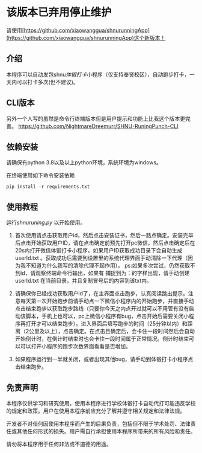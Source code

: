 # 该版本已弃用停止维护
请使用[https://github.com/xiaowanggua/shnurunningApp](https://github.com/xiaowanggua/shnurunningApp)这个新版本！

## 介绍

本程序可以自动发包shnu*体锻打卡*小程序（仅支持奉贤校区），自动跑步打卡，一天内可以打卡多次(但不建议)。

## CLI版本
另外一个人写的虽然是命令行终端版本但是用户提示和功能上比我这个版本更完善。
https://github.com/NightmareDreemurr/SHNU-RuningPunch-CLI

## 依赖安装

请确保有python 3.8以及以上python环境，系统环境为windows。

在终端使用如下命令安装依赖

```
pip install -r requirements.txt
```

## 使用教程

运行*shnuruning.py* 以开始使用。 

1. 首次使用请点击获取用户id，然后点击安装证书，然后一路点确定。安装完毕后点击开始获取用户ID，请在点击确定前预先打开pc微信，然后点击确定后在20s内打开微信体锻打卡小程序。如果用户ID获取成功目录下会自动生成 userId.txt 。获取成功后需要到设置里的系统代理界面手动清除一下代理（因为我不知道为什么我写的清除代理不起作用）。
    ps:如果多次尝试，仍然获取不到id，请观察终端命令行输出，如果有 捕捉到为：的字样出现，请手动创建 userId.txt 在当前目录，并且复制冒号后的内容到该txt内。

2. 请确保你已经成功获取用户id了，在主界面点击跑步，认真阅读跳出提示。注意每天第一次开始跑步前请手动点一下微信小程序内的开始跑步，并直接手动点击结束跑步以获取跑步路线（只要你今天之内点开过就可以不用管有没有启动该脚本，手机上也可以，pc上微信小程序有bug，点击开始后需要关闭小程序再打开才可以结束跑步）。进入界面后填写跑步的时间（25分钟以内）和距离（2公里及以上），点击确定。在点击且确定后，会卡住一段时间然后会自动开始倒计时，在倒计时结束时也会卡住一段时间属于正常情况。倒计时结束可以可以打开小程序的跑步次数界面看看是否增加。

3. 如果程序运行到一半就关闭，或者出现其他bug，请手动到体锻打卡小程序点击结束跑步。

## 免责声明

本程序仅供学习和研究使用。使用本程序进行学校体锻打卡自动代打可能违反学校的规定和政策。用户在使用本程序前应充分了解并遵守相关规定和法律法规。

开发者不对任何因使用本程序而产生的后果负责，包括但不限于学术处罚、法律责任或其他任何形式的损失。用户需自行承担使用本程序所带来的所有风险和责任。

请勿将本程序用于任何非法或不道德的用途。

   
